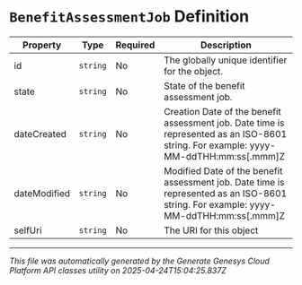 # `BenefitAssessmentJob` Definition

| Property | Type | Required | Description |
|----------|------|----------|-------------|
| id | `string` | No | The globally unique identifier for the object. |
| state | `string` | No | State of the benefit assessment job. |
| dateCreated | `string` | No | Creation Date of the benefit assessment job. Date time is represented as an ISO-8601 string. For example: yyyy-MM-ddTHH:mm:ss[.mmm]Z |
| dateModified | `string` | No | Modified Date of the benefit assessment job. Date time is represented as an ISO-8601 string. For example: yyyy-MM-ddTHH:mm:ss[.mmm]Z |
| selfUri | `string` | No | The URI for this object |

---

*This file was automatically generated by the Generate Genesys Cloud Platform API classes utility on 2025-04-24T15:04:25.837Z*